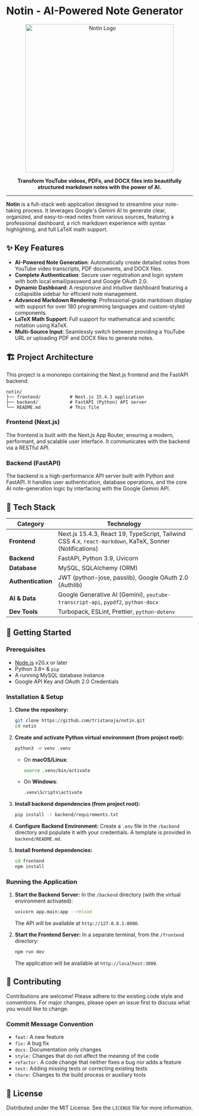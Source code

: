# Notin - AI-Powered Note Generator

<p align="center">
  <img src="./frontend/public/logo-full.svg" alt="Notin Logo" width="400">
</p>

<p align="center">
  <strong>Transform YouTube videos, PDFs, and DOCX files into beautifully structured markdown notes with the power of AI.</strong>
</p>

---

**Notin** is a full-stack web application designed to streamline your note-taking process. It leverages Google's Gemini AI to generate clear, organized, and easy-to-read notes from various sources, featuring a professional dashboard, a rich markdown experience with syntax highlighting, and full LaTeX math support.

## ✨ Key Features

-   **AI-Powered Note Generation**: Automatically create detailed notes from YouTube video transcripts, PDF documents, and DOCX files.
-   **Complete Authentication**: Secure user registration and login system with both local email/password and Google OAuth 2.0.
-   **Dynamic Dashboard**: A responsive and intuitive dashboard featuring a collapsible sidebar for efficient note management.
-   **Advanced Markdown Rendering**: Professional-grade markdown display with support for over 180 programming languages and custom-styled components.
-   **LaTeX Math Support**: Full support for mathematical and scientific notation using KaTeX.
-   **Multi-Source Input**: Seamlessly switch between providing a YouTube URL or uploading PDF and DOCX files to generate notes.

## 🏗️ Project Architecture

This project is a monorepo containing the Next.js frontend and the FastAPI backend.

```
notin/
├── frontend/           # Next.js 15.4.3 application
├── backend/            # FastAPI (Python) API server
└── README.md           # This file
```

### Frontend (Next.js)

The frontend is built with the Next.js App Router, ensuring a modern, performant, and scalable user interface. It communicates with the backend via a RESTful API.

### Backend (FastAPI)

The backend is a high-performance API server built with Python and FastAPI. It handles user authentication, database operations, and the core AI note-generation logic by interfacing with the Google Gemini API.

## 🚀 Tech Stack

| Category           | Technology                                                                                                 |
| ------------------ | ---------------------------------------------------------------------------------------------------------- |
| **Frontend**       | Next.js 15.4.3, React 19, TypeScript, Tailwind CSS 4.x, `react-markdown`, KaTeX, Sonner (Notifications)        |
| **Backend**        | FastAPI, Python 3.9, Uvicorn                                                                               |
| **Database**       | MySQL, SQLAlchemy (ORM)                                                                                    |
| **Authentication** | JWT (python-jose, passlib), Google OAuth 2.0 (Authlib)                                                       |
| **AI & Data**      | Google Generative AI (Gemini), `youtube-transcript-api`, `pypdf2`, `python-docx`                           |
| **Dev Tools**      | Turbopack, ESLint, Prettier, `python-dotenv`                                                               |

## 🏁 Getting Started

### Prerequisites

-   [Node.js](https://nodejs.org/) v20.x or later
-   Python 3.8+ & `pip`
-   A running MySQL database instance
-   Google API Key and OAuth 2.0 Credentials

### Installation & Setup

1.  **Clone the repository:**

    ```bash
    git clone https://github.com/tristanaja/notin.git
    cd notin
    ```

2.  **Create and activate Python virtual environment (from project root):**
    ```bash
    python3 -m venv .venv
    ```
    -   On **macOS/Linux**:
        ```bash
        source .venv/bin/activate
        ```
    -   On **Windows**:
        ```bash
        .venv\Scripts\activate
        ```

3.  **Install backend dependencies (from project root):**
    ```bash
    pip install -r backend/requirements.txt
    ```

4.  **Configure Backend Environment:**
    Create a `.env` file in the `/backend` directory and populate it with your credentials. A template is provided in `backend/README.md`.

5.  **Install frontend dependencies:**
    ```bash
    cd frontend
    npm install
    ```

### Running the Application

1.  **Start the Backend Server:**
    In the `/backend` directory (with the virtual environment activated):
    ```bash
    uvicorn app.main:app --reload
    ```
    The API will be available at `http://127.0.0.1:8000`.

2.  **Start the Frontend Server:**
    In a separate terminal, from the `/frontend` directory:
    ```bash
    npm run dev
    ```
    The application will be available at `http://localhost:3000`.

## 🤝 Contributing

Contributions are welcome! Please adhere to the existing code style and conventions. For major changes, please open an issue first to discuss what you would like to change.

### Commit Message Convention

-   `feat:` A new feature
-   `fix:` A bug fix
-   `docs:` Documentation only changes
-   `style:` Changes that do not affect the meaning of the code
-   `refactor:` A code change that neither fixes a bug nor adds a feature
-   `test:` Adding missing tests or correcting existing tests
-   `chore:` Changes to the build process or auxiliary tools

## 📄 License

Distributed under the MIT License. See the `LICENSE` file for more information.